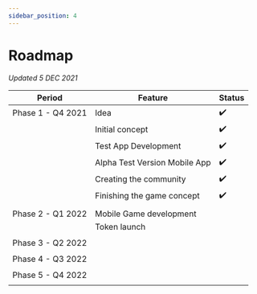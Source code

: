 ```yaml
---
sidebar_position: 4
---
```


# Roadmap

*Updated 5 DEC 2021*

| Period            | Feature                       | Status |
|-------------------|-------------------------------|--------|
| Phase 1 - Q4 2021 | Idea                          | ✔️     |
|                   | Initial concept               | ✔️     |
|                   | Test App Development          | ✔️     |
|                   | Alpha Test Version Mobile App | ✔️     |
|                   | Creating the community        | ✔️     |
|                   | Finishing the game concept    | ✔️     |
|                   |                               |        |
| Phase 2 - Q1 2022 | Mobile Game development       |        |
|                   | Token launch                  |        |
|                   |                               |        |
| Phase 3 - Q2 2022 |                               |        |
|                   |                               |        |
| Phase 4 - Q3 2022 |                               |        |
|                   |                               |        |
| Phase 5 - Q4 2022 |                               |        |
|                   |                               |        |